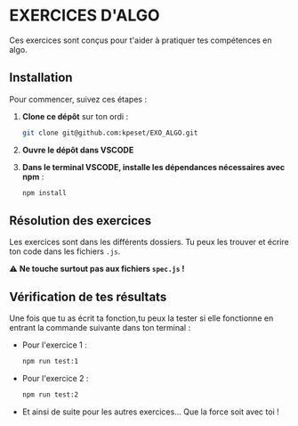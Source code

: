 # EXERCICES D'ALGO

Ces exercices sont conçus pour t'aider à pratiquer tes compétences en algo.

## Installation

Pour commencer, suivez ces étapes :

1. **Clone ce dépôt** sur ton ordi :

   ```bash
   git clone git@github.com:kpeset/EXO_ALGO.git
   ```

2. **Ouvre le dépôt dans VSCODE**

3. **Dans le terminal VSCODE, installe les dépendances nécessaires avec npm** :

   ```bash
   npm install
   ```

## Résolution des exercices

Les exercices sont dans les différents dossiers. Tu peux les trouver et écrire ton code dans les fichiers `.js`.

⚠️ **Ne touche surtout pas aux fichiers `spec.js` !**

## Vérification de tes résultats

Une fois que tu as écrit ta fonction,tu peux la tester si elle fonctionne en entrant la commande suivante dans ton terminal :

- Pour l'exercice 1 :

  ```bash
  npm run test:1
  ```

- Pour l'exercice 2 :

  ```bash
  npm run test:2
  ```

- Et ainsi de suite pour les autres exercices... Que la force soit avec toi !

